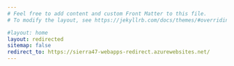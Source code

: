 ```yaml
---
# Feel free to add content and custom Front Matter to this file.
# To modify the layout, see https://jekyllrb.com/docs/themes/#overriding-theme-defaults

#layout: home
layout: redirected
sitemap: false
redirect_to: https://sierra47-webapps-redirect.azurewebsites.net/
---
```

